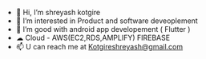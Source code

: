 - 👋 Hi, I’m shreyash kotgire
- 👀 I’m interested in Product and software deveoplement
- 🌱 I’m good with android app developement ( Flutter ) 
- ☁  Cloud - AWS(EC2,RDS,AMPLIFY)  FIREBASE
- 📫 U can reach me at Kotgireshreyash@gmail.com

<!---
kotgire-shreyash/kotgire-shreyash is a ✨ special ✨ repository because its `README.md` (this file) appears on your GitHub profile.
You can click the Preview link to take a look at your changes.
--->
